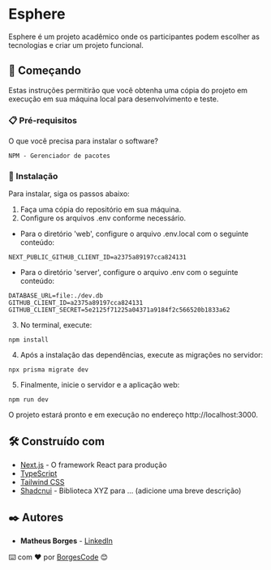 # Esphere

Esphere é um projeto acadêmico onde os participantes podem escolher as tecnologias e criar um projeto funcional.

## 🚀 Começando

Estas instruções permitirão que você obtenha uma cópia do projeto em execução em sua máquina local para desenvolvimento e teste.

### 📋 Pré-requisitos

O que você precisa para instalar o software?

```
NPM - Gerenciador de pacotes
```

### 🔧 Instalação

Para instalar, siga os passos abaixo:

1. Faça uma cópia do repositório em sua máquina.
2. Configure os arquivos .env conforme necessário.

- Para o diretório 'web', configure o arquivo .env.local com o seguinte conteúdo:

```
NEXT_PUBLIC_GITHUB_CLIENT_ID=a2375a89197cca824131
```

- Para o diretório 'server', configure o arquivo .env com o seguinte conteúdo:

```
DATABASE_URL=file:./dev.db
GITHUB_CLIENT_ID=a2375a89197cca824131
GITHUB_CLIENT_SECRET=5e2125f71225a04371a9184f2c566520b1833a62
```

3. No terminal, execute:

```
npm install
```

4. Após a instalação das dependências, execute as migrações no servidor:

```
npx prisma migrate dev
```

5. Finalmente, inicie o servidor e a aplicação web:

```
npm run dev
```

O projeto estará pronto e em execução no endereço http://localhost:3000.

## 🛠️ Construído com

- [Next.js](https://nextjs.org/) - O framework React para produção
- [TypeScript](https://www.typescriptlang.org/)
- [Tailwind CSS](https://tailwindcss.com/)
- [Shadcnui](https://github.com/shadcnui) - Biblioteca XYZ para ... (adicione uma breve descrição)

## ✒️ Autores

- **Matheus Borges** - [LinkedIn](https://www.linkedin.com/in/matheus-borges-4a7469239/)

⌨️ com ❤️ por [BorgesCode](https://github.com/Borgeta-code) 😊
